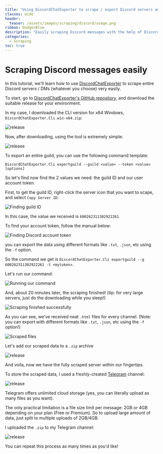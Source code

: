 ```yaml
---
title: "Using DiscordChatExporter to scrape / export Discord servers and DMs"
classes: wide
header:
  teaser: /assets/images/scraping/discord/usage.png
ribbon: DodgerBlue
description: "Easily scraping Discord messages with the help of DiscordChatExporter, an open-source tool"
categories:
  - Scraping
toc: true
---
```

# Scraping Discord messages easily

In this tutorial, we'll learn how to use [DiscordChatExporter](https://github.com/Tyrrrz/DiscordChatExporter) to scrape entire Discord servers / DMs (whatever you choose) very easily.

To start, go to [DiscordChatExporter's GitHub repository](https://github.com/Tyrrrz/DiscordChatExporter), and download the suitable release for your environment.

In my case, I downloaded the CLI version for x64 Windows, `DiscordChatExporter.Cli.win-x64.zip`:

![release](/assets/images/scraping/discord/release.png)

Now, after downloading, using the tool is extremely simple:

![release](/assets/images/scraping/discord/usage.png)

To export an entire guild, you can use the following command template:
```
DiscordChatExporter.Cli exportguild --guild <value> --token <value> [options]
```

So let's find now find the 2 values we need: the guild ID and our user account token.

First, to get the guild ID, right-click the server icon that you want to scape, and select `Copy Server ID`:

![Finding guild ID](/assets/images/scraping/discord/copyguild.png)

In this case, the value we received is `600262311302922261`

To find your account token, follow the manual below:

![Finding Discord account token](/assets/images/scraping/discord/findtoken.png)

you can export the data using different formats like `.txt`, `.json`, etc using the `-f` option.

So the command we get is `DiscordChatExporter.Cli exportguild --g 600262311302922261 -t <mytoken>`.


Let's run our command:

 ![Running our command](/assets/images/scraping/discord/scraping-cli.png)

And, about 20 minutes later, the scraping finished! (tip: for very large servers, just do the downloading while you sleep!)


 ![Scraping finished successfully](/assets/images/scraping/discord/success.png)
 
As you can see, we've received neat `.html` files for every channel. (Note: you can export with different formats like `.txt`, `.json`, etc using the `-f` option!)

 ![Scraped files](/assets/images/scraping/discord/files.png)

Let's add our scraped data to a `.zip` archive

 ![release](/assets/images/scraping/discord/addtoarchive.png)

 And voila, now we have the fully scraped server within our fingertips.

 To store the scraped data, I used a freshly-created [Telegram](https://web.telegram.org) channel:
 
![release](/assets/images/scraping/discord/telegramchannel.png)

Telegram offers unlimited cloud storage (yes, you can literally upload as many files as you want).

The only practical limitation is a file size limit per message: 2GB or 4GB depending on your plan (Free or Premium). So to upload large amount of data, just split to multiple uploads of 2GB/4GB.


I uploaded the `.zip` to my Telegram channel:

 ![release](/assets/images/scraping/discord/upload.png)

 You can repeat this process as many times as you'd like!




